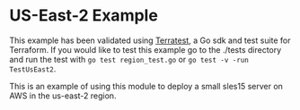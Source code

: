 # US-East-2 Example

This example has been validated using [Terratest](https://terratest.gruntwork.io/), a Go sdk and test suite for Terraform.
If you would like to test this example go to the ./tests directory and run the test with `go test region_test.go` or `go test -v -run TestUsEast2`.

This is an example of using this module to deploy a small sles15 server on AWS in the us-east-2 region.
